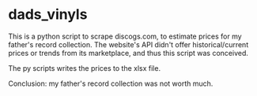 # dads_vinyls

This is a python script to scrape discogs.com, to estimate prices for my father's record collection. The website's API didn't offer historical/current prices or trends from its marketplace, and thus this script was conceived.

The py scripts writes the prices to the xlsx file.

Conclusion: my father's record collection was not worth much.

